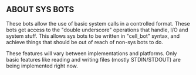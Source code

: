 ## ABOUT SYS BOTS
These bots allow the use of basic system calls in a controlled format.
These bots get access to the "double underscore" operations that handle,
I/O and system stuff.
This allows sys bots to be written in "cell\_bot" syntax, and achieve things
that should be out of reach of non-sys bots to do.

These features will vary between implementations and platforms.
Only basic features like reading and writing files (mostly STDIN/STDOUT) are
being implemented right now.
